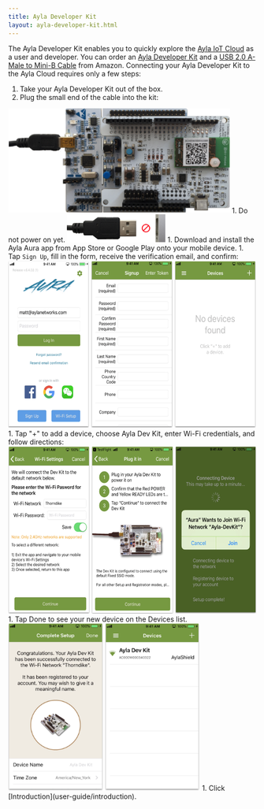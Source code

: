 ```yaml
---
title: Ayla Developer Kit
layout: ayla-developer-kit.html
---
```


The Ayla Developer Kit enables you to quickly explore the [Ayla IoT Cloud](https://www.aylanetworks.com/) as a user and developer. You can order an [Ayla Developer Kit](https://www.amazon.com/) and a [USB 2.0 A-Male to Mini-B Cable](https://www.amazon.com/AmazonBasics-USB-2-0-Cable-Male/dp/B00NH13S44/ref=sxts_kp?keywords=usb+type+b&pd_rd_i=B00NH13S44&pd_rd_r=d7322804-b9d2-4e0d-84f0-07e0f04b1b5d&pd_rd_w=nNpl4&pd_rd_wg=M7eIi&pf_rd_p=9e1f8218-b1c6-41ee-b8db-ab27d6c0f6de&pf_rd_r=DAD4Q395EY2EZ1QS1D1F&qid=1551889936&s=gateway) from Amazon. Connecting your Ayla Developer Kit to the Ayla Cloud requires only a few steps:

1. Take your Ayla Developer Kit out of the box.
1. Plug the small end of the cable into the kit:
<img src="kit-and-cable.png" width="450">
1. Do not power on yet.
<img src="unplugged.png" width="200">
1. Download and install the Ayla Aura app from App Store or Google Play onto your mobile device.
1. Tap <code>Sign Up</code>, fill in the form, receive the verification email, and confirm:
<img src="aura-001.png" height="340">
1. Tap "+" to add a device, choose Ayla Dev Kit, enter Wi-Fi credentials, and follow directions:
<img src="aura-002.png" height="340">
1. Tap Done to see your new device on the Devices list.
<img src="aura-003.png" height="340">
1. Click [Introduction](user-guide/introduction).

